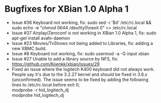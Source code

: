 Bugfixes for XBian 1.0 Alpha 1
======================================================
- Issue #36 Keyboard not working, fix: sudo sed -i '$d' /etc/rc.local && sudo echo -e "chmod 0644 /dev/tty0\nexit 0" >> /etc/rc.local
- Issue #37 Airplay/Zeroconf is not working in XBian 1.0 Alpha 1, fix: sudo apt-get install avahi-daemon
- Issue #23 Movies/TvShows not being added to Libraries, fix: adding a new XBMC build.
- Issue #8 Keyboard not working, fix: sudo usermod -a -G input xbian
- Issue #27 Unable to add a library source by NFS, fix: https://github.com/Koenkk/xbian/issues/29
- Fixed an issue where the logitech K400 keyboard did not always work. People say it's due to the 3.2.27 kernel and should be fixed in 3.6.x (unconfirmed). 
  The issue seems to be fixed by adding the following lines to /etc/rc.local before exit 0;<br />
modprobe -r hid_logitech_dj<br />
modprobe hid_logitech_dj<br />
